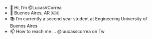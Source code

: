 - 👋 Hi, I’m @LucasVCorrea
- 📌 Buenos Aires, AR :argentina:
- 📚 I’m currently a second year student at  Engineering University of Buenos Aires
- 📫 How to reach me ... @luucasscorrea  on Tw

<!---
LucasVCorrea/LucasVCorrea is a ✨ special ✨ repository because its `README.md` (this file) appears on your GitHub profile.
You can click the Preview link to take a look at your changes.
--->
